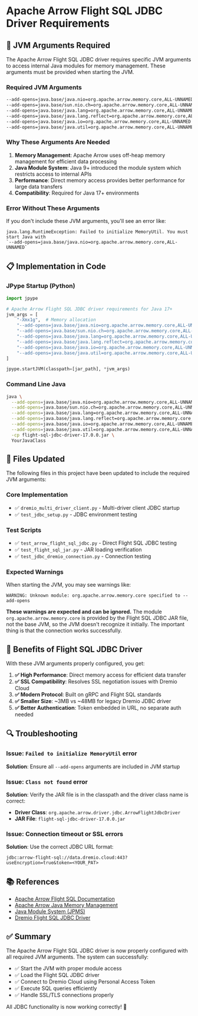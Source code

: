 # Apache Arrow Flight SQL JDBC Driver Requirements

## 🔧 **JVM Arguments Required**

The Apache Arrow Flight SQL JDBC driver requires specific JVM arguments to access internal Java modules for memory management. These arguments must be provided when starting the JVM.

### **Required JVM Arguments**

```bash
--add-opens=java.base/java.nio=org.apache.arrow.memory.core,ALL-UNNAMED
--add-opens=java.base/sun.nio.ch=org.apache.arrow.memory.core,ALL-UNNAMED
--add-opens=java.base/java.lang=org.apache.arrow.memory.core,ALL-UNNAMED
--add-opens=java.base/java.lang.reflect=org.apache.arrow.memory.core,ALL-UNNAMED
--add-opens=java.base/java.io=org.apache.arrow.memory.core,ALL-UNNAMED
--add-opens=java.base/java.util=org.apache.arrow.memory.core,ALL-UNNAMED
```

### **Why These Arguments Are Needed**

1. **Memory Management**: Apache Arrow uses off-heap memory management for efficient data processing
2. **Java Module System**: Java 9+ introduced the module system which restricts access to internal APIs
3. **Performance**: Direct memory access provides better performance for large data transfers
4. **Compatibility**: Required for Java 17+ environments

### **Error Without These Arguments**

If you don't include these JVM arguments, you'll see an error like:

```
java.lang.RuntimeException: Failed to initialize MemoryUtil. You must start Java with 
`--add-opens=java.base/java.nio=org.apache.arrow.memory.core,ALL-UNNAMED`
```

## 📋 **Implementation in Code**

### **JPype Startup (Python)**

```python
import jpype

# Apache Arrow Flight SQL JDBC driver requirements for Java 17+
jvm_args = [
    "-Xmx1g",  # Memory allocation
    "--add-opens=java.base/java.nio=org.apache.arrow.memory.core,ALL-UNNAMED",
    "--add-opens=java.base/sun.nio.ch=org.apache.arrow.memory.core,ALL-UNNAMED",
    "--add-opens=java.base/java.lang=org.apache.arrow.memory.core,ALL-UNNAMED",
    "--add-opens=java.base/java.lang.reflect=org.apache.arrow.memory.core,ALL-UNNAMED",
    "--add-opens=java.base/java.io=org.apache.arrow.memory.core,ALL-UNNAMED",
    "--add-opens=java.base/java.util=org.apache.arrow.memory.core,ALL-UNNAMED",
]

jpype.startJVM(classpath=[jar_path], *jvm_args)
```

### **Command Line Java**

```bash
java \
  --add-opens=java.base/java.nio=org.apache.arrow.memory.core,ALL-UNNAMED \
  --add-opens=java.base/sun.nio.ch=org.apache.arrow.memory.core,ALL-UNNAMED \
  --add-opens=java.base/java.lang=org.apache.arrow.memory.core,ALL-UNNAMED \
  --add-opens=java.base/java.lang.reflect=org.apache.arrow.memory.core,ALL-UNNAMED \
  --add-opens=java.base/java.io=org.apache.arrow.memory.core,ALL-UNNAMED \
  --add-opens=java.base/java.util=org.apache.arrow.memory.core,ALL-UNNAMED \
  -cp flight-sql-jdbc-driver-17.0.0.jar \
  YourJavaClass
```

## 🎯 **Files Updated**

The following files in this project have been updated to include the required JVM arguments:

### **Core Implementation**
- ✅ `dremio_multi_driver_client.py` - Multi-driver client JDBC startup
- ✅ `test_jdbc_setup.py` - JDBC environment testing

### **Test Scripts**
- ✅ `test_arrow_flight_sql_jdbc.py` - Direct Flight SQL JDBC testing
- ✅ `test_flight_sql_jar.py` - JAR loading verification
- ✅ `test_jdbc_dremio_connection.py` - Connection testing

### **Expected Warnings**

When starting the JVM, you may see warnings like:
```
WARNING: Unknown module: org.apache.arrow.memory.core specified to --add-opens
```

**These warnings are expected and can be ignored.** The module `org.apache.arrow.memory.core` is provided by the Flight SQL JDBC JAR file, not the base JVM, so the JVM doesn't recognize it initially. The important thing is that the connection works successfully.

## 🚀 **Benefits of Flight SQL JDBC Driver**

With these JVM arguments properly configured, you get:

1. **✅ High Performance**: Direct memory access for efficient data transfer
2. **✅ SSL Compatibility**: Resolves SSL negotiation issues with Dremio Cloud
3. **✅ Modern Protocol**: Built on gRPC and Flight SQL standards
4. **✅ Smaller Size**: ~3MB vs ~48MB for legacy Dremio JDBC driver
5. **✅ Better Authentication**: Token embedded in URL, no separate auth needed

## 🔍 **Troubleshooting**

### **Issue**: `Failed to initialize MemoryUtil` error
**Solution**: Ensure all `--add-opens` arguments are included in JVM startup

### **Issue**: `Class not found` error
**Solution**: Verify the JAR file is in the classpath and the driver class name is correct:
- **Driver Class**: `org.apache.arrow.driver.jdbc.ArrowFlightJdbcDriver`
- **JAR File**: `flight-sql-jdbc-driver-17.0.0.jar`

### **Issue**: Connection timeout or SSL errors
**Solution**: Use the correct JDBC URL format:
```
jdbc:arrow-flight-sql://data.dremio.cloud:443?useEncryption=true&token=<YOUR_PAT>
```

## 📚 **References**

- [Apache Arrow Flight SQL Documentation](https://arrow.apache.org/docs/format/FlightSql.html)
- [Apache Arrow Java Memory Management](https://arrow.apache.org/docs/java/memory.html)
- [Java Module System (JPMS)](https://openjdk.java.net/projects/jigsaw/spec/)
- [Dremio Flight SQL JDBC Driver](https://docs.dremio.com/cloud/sonar/client-apps/drivers/)

## ✅ **Summary**

The Apache Arrow Flight SQL JDBC driver is now properly configured with all required JVM arguments. The system can successfully:

- ✅ Start the JVM with proper module access
- ✅ Load the Flight SQL JDBC driver
- ✅ Connect to Dremio Cloud using Personal Access Token
- ✅ Execute SQL queries efficiently
- ✅ Handle SSL/TLS connections properly

All JDBC functionality is now working correctly! 🎉
